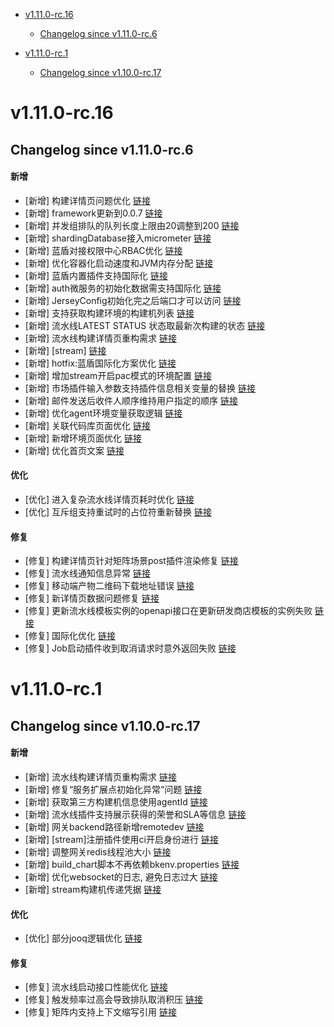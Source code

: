 <!-- BEGIN MUNGE: GENERATED_TOC -->
- [v1.11.0-rc.16](#v1110-rc16)
   - [Changelog since v1.11.0-rc.6](#changelog-since-v1110-rc6)

- [v1.11.0-rc.1](#v1110-rc1)
   - [Changelog since v1.10.0-rc.17](#changelog-since-v1100-rc17)

<!-- END MUNGE: GENERATED_TOC -->



<!-- NEW RELEASE NOTES ENTRY -->
# v1.11.0-rc.16
## Changelog since v1.11.0-rc.6
#### 新增
- [新增] 构建详情页问题优化 [链接](http://github.com/TencentBlueKing/bk-ci/issues/8955)
- [新增] framework更新到0.0.7 [链接](http://github.com/TencentBlueKing/bk-ci/issues/9027)
- [新增] 并发组排队的队列长度上限由20调整到200 [链接](http://github.com/TencentBlueKing/bk-ci/issues/8989)
- [新增] shardingDatabase接入micrometer [链接](http://github.com/TencentBlueKing/bk-ci/issues/8999)
- [新增] 蓝盾对接权限中心RBAC优化 [链接](http://github.com/TencentBlueKing/bk-ci/issues/8941)
- [新增] 优化容器化启动速度和JVM内存分配 [链接](http://github.com/TencentBlueKing/bk-ci/issues/8960)
- [新增] 蓝盾内置插件支持国际化 [链接](http://github.com/TencentBlueKing/bk-ci/issues/8900)
- [新增] auth微服务的初始化数据需支持国际化 [链接](http://github.com/TencentBlueKing/bk-ci/issues/8898)
- [新增] JerseyConfig初始化完之后端口才可以访问 [链接](http://github.com/TencentBlueKing/bk-ci/issues/8946)
- [新增] 支持获取构建环境的构建机列表 [链接](http://github.com/TencentBlueKing/bk-ci/issues/8947)
- [新增] 流水线LATEST STATUS 状态取最新次构建的状态 [链接](http://github.com/TencentBlueKing/bk-ci/issues/8907)
- [新增] 流水线构建详情页重构需求 [链接](http://github.com/TencentBlueKing/bk-ci/issues/7983)
- [新增] [stream] [链接](http://github.com/TencentBlueKing/bk-ci/issues/8910)
- [新增] hotfix:蓝盾国际化方案优化 [链接](http://github.com/TencentBlueKing/bk-ci/issues/8211)
- [新增] 增加stream开启pac模式的环境配置 [链接](http://github.com/TencentBlueKing/bk-ci/issues/8939)
- [新增] 市场插件输入参数支持插件信息相关变量的替换 [链接](http://github.com/TencentBlueKing/bk-ci/issues/8840)
- [新增] 邮件发送后收件人顺序维持用户指定的顺序 [链接](http://github.com/TencentBlueKing/bk-ci/issues/8902)
- [新增] 优化agent环境变量获取逻辑 [链接](http://github.com/TencentBlueKing/bk-ci/issues/8857)
- [新增] 关联代码库页面优化 [链接](http://github.com/TencentBlueKing/bk-ci/issues/8621)
- [新增] 新增环境页面优化 [链接](http://github.com/TencentBlueKing/bk-ci/issues/8622)
- [新增] 优化首页文案 [链接](http://github.com/TencentBlueKing/bk-ci/issues/8612)

#### 优化
- [优化] 进入复杂流水线详情页耗时优化 [链接](http://github.com/TencentBlueKing/bk-ci/issues/8956)
- [优化] 互斥组支持重试时的占位符重新替换 [链接](http://github.com/TencentBlueKing/bk-ci/issues/8878)

#### 修复
- [修复] 构建详情页针对矩阵场景post插件渲染修复 [链接](http://github.com/TencentBlueKing/bk-ci/issues/9026)
- [修复] 流水线通知信息异常 [链接](http://github.com/TencentBlueKing/bk-ci/issues/8983)
- [修复] 移动端产物二维码下载地址错误 [链接](http://github.com/TencentBlueKing/bk-ci/issues/8966)
- [修复] 新详情页数据问题修复 [链接](http://github.com/TencentBlueKing/bk-ci/issues/8890)
- [修复] 更新流水线模板实例的openapi接口在更新研发商店模板的实例失败 [链接](http://github.com/TencentBlueKing/bk-ci/issues/8913)
- [修复] 国际化优化 [链接](http://github.com/TencentBlueKing/bk-ci/issues/8903)
- [修复] Job启动插件收到取消请求时意外返回失败 [链接](http://github.com/TencentBlueKing/bk-ci/issues/8879)
# v1.11.0-rc.1
## Changelog since v1.10.0-rc.17
#### 新增
- [新增] 流水线构建详情页重构需求 [链接](http://github.com/TencentBlueKing/bk-ci/issues/7983)
- [新增] 修复“服务扩展点初始化异常“问题 [链接](http://github.com/TencentBlueKing/bk-ci/issues/8779)
- [新增] 获取第三方构建机信息使用agentId [链接](http://github.com/TencentBlueKing/bk-ci/issues/8778)
- [新增] 流水线插件支持展示获得的荣誉和SLA等信息 [链接](http://github.com/TencentBlueKing/bk-ci/issues/8114)
- [新增] 网关backend路径新增remotedev [链接](http://github.com/TencentBlueKing/bk-ci/issues/8768)
- [新增] [stream]注册插件使用ci开启身份进行 [链接](http://github.com/TencentBlueKing/bk-ci/issues/8767)
- [新增] 调整网关redis线程池大小 [链接](http://github.com/TencentBlueKing/bk-ci/issues/8763)
- [新增] build_chart脚本不再依赖bkenv.properties [链接](http://github.com/TencentBlueKing/bk-ci/issues/8661)
- [新增] 优化websocket的日志, 避免日志过大 [链接](http://github.com/TencentBlueKing/bk-ci/issues/8756)
- [新增] stream构建机传递凭据 [链接](http://github.com/TencentBlueKing/bk-ci/issues/8466)

#### 优化
- [优化] 部分jooq逻辑优化 [链接](http://github.com/TencentBlueKing/bk-ci/issues/8678)

#### 修复
- [修复] 流水线启动接口性能优化 [链接](http://github.com/TencentBlueKing/bk-ci/issues/8615)
- [修复] 触发频率过高会导致排队取消积压 [链接](http://github.com/TencentBlueKing/bk-ci/issues/8691)
- [修复] 矩阵内支持上下文缩写引用 [链接](http://github.com/TencentBlueKing/bk-ci/issues/8641)
